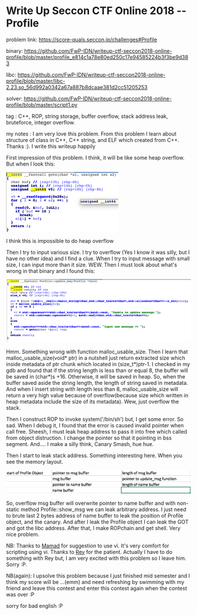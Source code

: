 # Write Up Seccon CTF Online 2018 -- Profile

problem link: https://score-quals.seccon.jp/challenges#Profile

binary: https://github.com/FwP-IDN/writeup-ctf-seccon2018-online-profile/blob/master/profile_e814c1a78e80ed250c17e94585224b3f3be9d383

libc: https://github.com/FwP-IDN/writeup-ctf-seccon2018-online-profile/blob/master/libc-2.23.so_56d992a0342a67a887b8dcaae381d2cc51205253

solver: https://github.com/FwP-IDN/writeup-ctf-seccon2018-online-profile/blob/master/script1.py

tag : C++, ROP, string storage, buffer overflow, stack address leak, bruteforce, integer overflow.

my notes : I am very love this problem. From this problem I learn about structure of class in C++, C++ string, and ELF which created from C++. Thanks :). I write this writeup happily

First impression of this problem. I think, it will be like some heap overflow. But when I look this: 

![getn func](https://raw.githubusercontent.com/FwP-IDN/writeup-ctf-seccon2018-online-profile/master/getn.png)

I think this is impossible to do heap overflow

Then I try to input various size. I try to overflow (Yes I know it was silly, but I have no other idea) and I find a clue. When I try to input message with small size, I can input more than it size. WEW. Then I must look about what's wrong in that binary and I found this:

![update_msg func](https://raw.githubusercontent.com/FwP-IDN/writeup-ctf-seccon2018-online-profile/master/update_message.png)

Hmm. Something wrong with function malloc_usable_size. Then I learn that malloc_usable_size(void* ptr) in a nutshell just return extracted size which inside metadata of ptr chunk which located in (size_t\*)ptr-1. I checked in my gdb and found that if the string length is less than or equal 8, the buffer will be saved in (char\*)s +16. Otherwise, it will be saved in heap. So, when the buffer saved aside the string length, the length of string saved in metadata. And when I insert string with length less than 8, malloc_usable_size will return a very high value because of overflow(because size which written in heap metadata include the size of its metadata). Wew, just overflow the stack.

Then I construct ROP to invoke system('/bin/sh') but, I get some error. So sad. When I debug it, I found that the error is caused invalid pointer when call free. Sheesh, I must leak heap address to pass it into free which called from object distruction. I change the pointer so that it pointing in bss segment. And.... I make a silly think, Canary Smash, hue hue. 

Then I start to leak stack address. Something interesting here. When you see the memory layout.

![mem1](https://raw.githubusercontent.com/FwP-IDN/writeup-ctf-seccon2018-online-profile/master/memory1.png)

So, overflow msg buffer will overwrite pointer to name buffer and with non-static method Profile::show_msg we can leak arbitrary address. I just need to brute last 2 bytes address of name buffer to leak the position of Profile object, and the canary. And after I leak the Profile object I can leak the GOT and got the libc address. After that, I make ROPchain and get shell. Very nice problem. 

NB: Thanks to [Mamad](https://github.com/M46F) for suggestion to use vi. It's very comfort for scripting using vi. Thanks to [Rey](https://github.com/rwhendry) for the patient. Actually I have to do something with Rey but, I am very excited with this problem so I leave him. Sorry :P.

NB(again): I upsolve this problem because I just finished mid semester and I think my score will be ...(emm) and need refreshing by swimming with my friend and leave this contest and enter this contest again when the contest was over :P

sorry for bad english :P